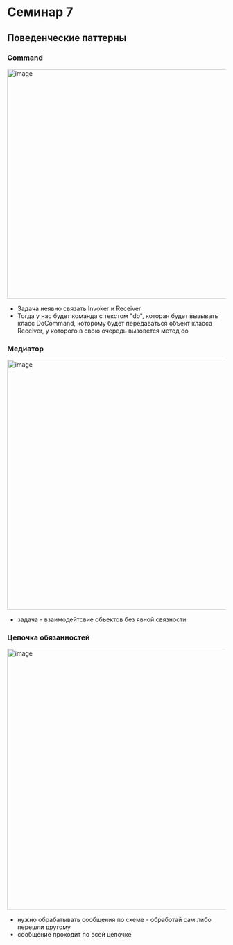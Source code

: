 # Семинар 7

## Поведенческие паттерны

### Command

<img width="528" alt="image" src="https://github.com/timattt/Tmp/assets/25401699/0b1394eb-90a5-4540-a786-3403517127ba">

* Задача неявно связать Invoker и Receiver
* Тогда у нас будет команда с текстом "do", которая будет вызывать класс DoCommand, которому будет передаваться объект класса Receiver, у которого в свою очередь вызовется метод do

### Медиатор

<img width="574" alt="image" src="https://github.com/timattt/Tmp/assets/25401699/f440787f-697b-4f40-9e98-a9ed1ed6d006">

* задача - взаимодейтсвие объектов без явной связности

### Цепочка обязанностей

<img width="600" alt="image" src="https://github.com/timattt/Tmp/assets/25401699/ae8bd693-3eb9-4863-b8bf-3d1154e4d57f">

* нужно обрабатывать сообщения по схеме - обработай сам либо перешли другому
* сообщение проходит по всей цепочке

